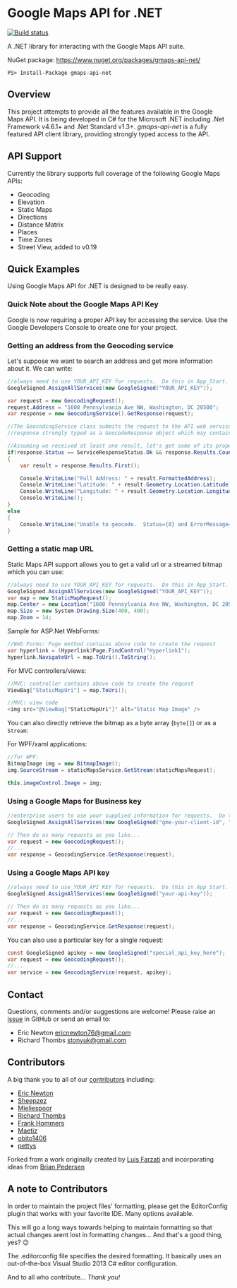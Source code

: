# Google Maps API for .NET

[![Build status](https://ci.appveyor.com/api/projects/status/ni8ha94ofk7acjmf/branch/master)](https://ci.appveyor.com/project/EricNewton/gmaps-api-net)

A .NET library for interacting with the Google Maps API suite.

NuGet package: https://www.nuget.org/packages/gmaps-api-net/
```
PS> Install-Package gmaps-api-net
```

## Overview
This project attempts to provide all the features available in the Google Maps API. It is being developed in C# for the Microsoft .NET including .Net Framework v4.6.1+ and .Net Standard v1.3+. *gmaps-api-net* is a fully featured API client library, providing strongly typed access to the API.

## API Support

Currently the library supports full coverage of the following Google Maps APIs:
  * Geocoding
  * Elevation
  * Static Maps
  * Directions
  * Distance Matrix
  * Places
  * Time Zones
  * Street View, added to v0.19

## Quick Examples
Using Google Maps API for .NET is designed to be really easy.

### Quick Note about the Google Maps API Key
Google is now requiring a proper API key for accessing the service.  Use the Google Developers Console to create one for your project.  

### Getting an address from the Geocoding service
Let's suppose we want to search an address and get more information about it. We can write:

```c#
//always need to use YOUR_API_KEY for requests.  Do this in App_Start.
GoogleSigned.AssignAllServices(new GoogleSigned("YOUR_API_KEY"));

var request = new GeocodingRequest();
request.Address = "1600 Pennsylvania Ave NW, Washington, DC 20500";
var response = new GeocodingService().GetResponse(request);

//The GeocodingService class submits the request to the API web service, and returns the
//response strongly typed as a GeocodeResponse object which may contain zero, one or more results.

//Assuming we received at least one result, let's get some of its properties:
if(response.Status == ServiceResponseStatus.Ok && response.Results.Count() > 0)
{
    var result = response.Results.First();

    Console.WriteLine("Full Address: " + result.FormattedAddress);         // "1600 Pennsylvania Ave NW, Washington, DC 20500, USA"
    Console.WriteLine("Latitude: " + result.Geometry.Location.Latitude);   // 38.8976633
    Console.WriteLine("Longitude: " + result.Geometry.Location.Longitude); // -77.0365739
    Console.WriteLine();
}
else
{
    Console.WriteLine("Unable to geocode.  Status={0} and ErrorMessage={1}", response.Status, response.ErrorMessage);
}
```

### Getting a static map URL
Static Maps API support allows you to get a valid url or a streamed bitmap which you can use:

```c#
//always need to use YOUR_API_KEY for requests.  Do this in App_Start.
GoogleSigned.AssignAllServices(new GoogleSigned("YOUR_API_KEY"));
var map = new StaticMapRequest();
map.Center = new Location("1600 Pennsylvania Ave NW, Washington, DC 20500");
map.Size = new System.Drawing.Size(400, 400);
map.Zoom = 14;
```

Sample for ASP.Net WebForms:

```c#
//Web Forms: Page method contains above code to create the request
var hyperlink = (Hyperlink)Page.FindControl("Hyperlink1");
hyperlink.NavigateUrl = map.ToUri().ToString();
```

For MVC controllers/views:

```c#
//MVC: controller contains above code to create the request
ViewBag["StaticMapUri"] = map.ToUri();

//MVC: view code
<img src="@ViewBag["StaticMapUri"]" alt="Static Map Image" />
```

You can also directly retrieve the bitmap as a byte array (`byte[]`) or as a `Stream`:

For WPF/xaml applications:
```c#
//for WPF:
BitmapImage img = new BitmapImage();
img.SourceStream = staticMapsService.GetStream(staticMapsRequest);

this.imageControl.Image = img;
```

### Using a Google Maps for Business key

```c#
//enterprise users to use your supplied information for requests.  Do this in App_Start.
GoogleSigned.AssignAllServices(new GoogleSigned("gme-your-client-id", "your-signing-key"));

// Then do as many requests as you like...
var request = new GeocodingRequest();
//...
var response = GeocodingService.GetResponse(request);
```

### Using a Google Maps API key

```c#
//always need to use YOUR_API_KEY for requests.  Do this in App_Start.
GoogleSigned.AssignAllServices(new GoogleSigned("your-api-key"));

// Then do as many requests as you like...
var request = new GeocodingRequest();
//...
var response = GeocodingService.GetResponse(request);
```

You can also use a particular key for a single request:

```c#
const GoogleSigned apikey = new GoogleSigned("special_api_key_here");
var request = new GeocodingRequest();
//...
var service = new GeocodingService(request, apikey);
```

## Contact
Questions, comments and/or suggestions are welcome! Please raise an [issue](https://github.com/ericnewton76/gmaps-api-net/issues) in GitHub or send an email to:

- Eric Newton [ericnewton76@gmail.com](mailto:ericnewton76@gmail.com)
- Richard Thombs [stonyuk@gmail.com](mailto:stonyuk@gmail.com)

## Contributors
A big thank you to all of our [contributors](https://github.com/ericnewton76/gmaps-api-net/graphs/contributors) including:

- [Eric Newton](https://github.com/ericnewton76)
- [Sheepzez](https://github.com/Sheepzez)
- [Mieliespoor](https://github.com/mieliespoor)
- [Richard Thombs](https://github.com/richardthombs)
- [Frank Hommers](https://github.com/frankhommers)
- [Maetiz](https://github.com/Maetiz)
- [obito1406](https://github.com/obito1406)
- [pettys](https://github.com/pettys)

Forked from a work originally created by [Luis Farzati](https://github.com/luisfarzati) and incorporating ideas from [Brian Pedersen](https://briancaos.wordpress.com/2009/10/16/google-maps-polyline-encoding-in-c)

## A note to Contributors
In order to maintain the project files' formatting, please get the EditorConfig plugin that works with your favorite IDE. Many options available.  

This will go a long ways towards helping to maintain formatting so that actual changes arent lost in formatting changes... And that's a good thing, yes?  :wink:

The .editorconfig file specifies the desired formatting.  It basically uses an out-of-the-box Visual Studio 2013 C# editor configuration.

And to all who contribute... *Thank you!*
